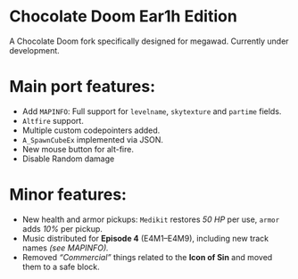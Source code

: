 # Chocolate Doom Ear1h Edition

A Chocolate Doom fork specifically designed for megawad. Currently under development.

# Main port features:

* Add `MAPINFO`: Full support for `levelname`, `skytexture` and `partime` fields.
* `Altfire` support.
* Multiple custom codepointers added.
* `A_SpawnCubeEx` implemented via JSON.
* New mouse button for alt-fire.
* Disable Random damage

# Minor features:
* New health and armor pickups: `Medikit` restores *50 HP* per use, `armor` adds *10%* per pickup.
* Music distributed for **Episode 4** (E4M1–E4M9), including new track names *(see MAPINFO).*
* Removed *“Commercial”* things related to the **Icon of Sin** and moved them to a safe block.
